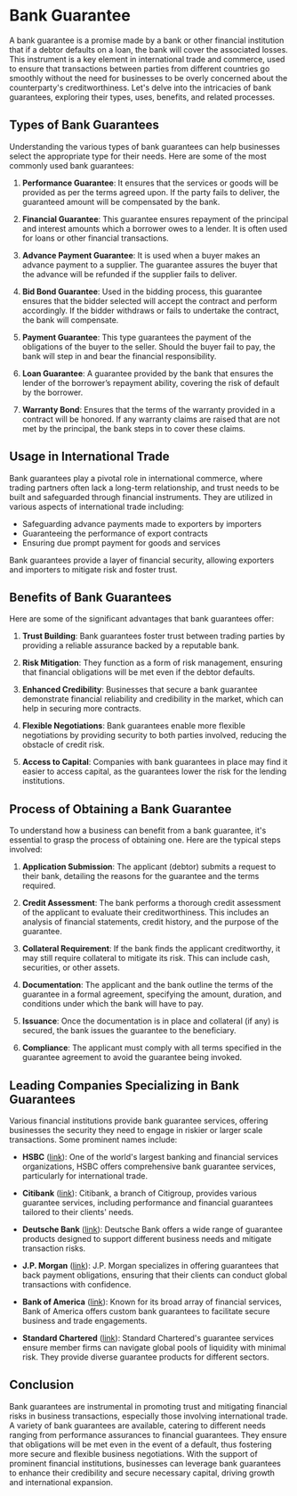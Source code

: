 # Bank Guarantee

A bank guarantee is a promise made by a bank or other financial institution that if a debtor defaults on a loan, the bank will cover the associated losses. This instrument is a key element in international trade and commerce, used to ensure that transactions between parties from different countries go smoothly without the need for businesses to be overly concerned about the counterparty's creditworthiness. Let's delve into the intricacies of bank guarantees, exploring their types, uses, benefits, and related processes.

## Types of Bank Guarantees

Understanding the various types of bank guarantees can help businesses select the appropriate type for their needs. Here are some of the most commonly used bank guarantees:

1. **Performance Guarantee**: It ensures that the services or goods will be provided as per the terms agreed upon. If the party fails to deliver, the guaranteed amount will be compensated by the bank.
   
2. **Financial Guarantee**: This guarantee ensures repayment of the principal and interest amounts which a borrower owes to a lender. It is often used for loans or other financial transactions.

3. **Advance Payment Guarantee**: It is used when a buyer makes an advance payment to a supplier. The guarantee assures the buyer that the advance will be refunded if the supplier fails to deliver.

4. **Bid Bond Guarantee**: Used in the bidding process, this guarantee ensures that the bidder selected will accept the contract and perform accordingly. If the bidder withdraws or fails to undertake the contract, the bank will compensate.

5. **Payment Guarantee**: This type guarantees the payment of the obligations of the buyer to the seller. Should the buyer fail to pay, the bank will step in and bear the financial responsibility.

6. **Loan Guarantee**: A guarantee provided by the bank that ensures the lender of the borrower’s repayment ability, covering the risk of default by the borrower.

7. **Warranty Bond**: Ensures that the terms of the warranty provided in a contract will be honored. If any warranty claims are raised that are not met by the principal, the bank steps in to cover these claims.

## Usage in International Trade

Bank guarantees play a pivotal role in international commerce, where trading partners often lack a long-term relationship, and trust needs to be built and safeguarded through financial instruments. They are utilized in various aspects of international trade including:

- Safeguarding advance payments made to exporters by importers
- Guaranteeing the performance of export contracts
- Ensuring due prompt payment for goods and services

Bank guarantees provide a layer of financial security, allowing exporters and importers to mitigate risk and foster trust. 

## Benefits of Bank Guarantees

Here are some of the significant advantages that bank guarantees offer:

1. **Trust Building**: Bank guarantees foster trust between trading parties by providing a reliable assurance backed by a reputable bank.

2. **Risk Mitigation**: They function as a form of risk management, ensuring that financial obligations will be met even if the debtor defaults.

3. **Enhanced Credibility**: Businesses that secure a bank guarantee demonstrate financial reliability and credibility in the market, which can help in securing more contracts.

4. **Flexible Negotiations**: Bank guarantees enable more flexible negotiations by providing security to both parties involved, reducing the obstacle of credit risk.

5. **Access to Capital**: Companies with bank guarantees in place may find it easier to access capital, as the guarantees lower the risk for the lending institutions.

## Process of Obtaining a Bank Guarantee

To understand how a business can benefit from a bank guarantee, it's essential to grasp the process of obtaining one. Here are the typical steps involved:

1. **Application Submission**: The applicant (debtor) submits a request to their bank, detailing the reasons for the guarantee and the terms required.

2. **Credit Assessment**: The bank performs a thorough credit assessment of the applicant to evaluate their creditworthiness. This includes an analysis of financial statements, credit history, and the purpose of the guarantee.

3. **Collateral Requirement**: If the bank finds the applicant creditworthy, it may still require collateral to mitigate its risk. This can include cash, securities, or other assets.

4. **Documentation**: The applicant and the bank outline the terms of the guarantee in a formal agreement, specifying the amount, duration, and conditions under which the bank will have to pay.

5. **Issuance**: Once the documentation is in place and collateral (if any) is secured, the bank issues the guarantee to the beneficiary.

6. **Compliance**: The applicant must comply with all terms specified in the guarantee agreement to avoid the guarantee being invoked.

## Leading Companies Specializing in Bank Guarantees

Various financial institutions provide bank guarantee services, offering businesses the security they need to engage in riskier or larger scale transactions. Some prominent names include:

- **HSBC** ([link](https://www.hsbc.com/)): One of the world's largest banking and financial services organizations, HSBC offers comprehensive bank guarantee services, particularly for international trade.

- **Citibank** ([link](https://www.citigroup.com/)): Citibank, a branch of Citigroup, provides various guarantee services, including performance and financial guarantees tailored to their clients' needs.

- **Deutsche Bank** ([link](https://www.db.com/)): Deutsche Bank offers a wide range of guarantee products designed to support different business needs and mitigate transaction risks.

- **J.P. Morgan** ([link](https://www.jpmorgan.com/)): J.P. Morgan specializes in offering guarantees that back payment obligations, ensuring that their clients can conduct global transactions with confidence.

- **Bank of America** ([link](https://www.bankofamerica.com/)): Known for its broad array of financial services, Bank of America offers custom bank guarantees to facilitate secure business and trade engagements.

- **Standard Chartered** ([link](https://www.sc.com/)): Standard Chartered's guarantee services ensure member firms can navigate global pools of liquidity with minimal risk. They provide diverse guarantee products for different sectors.

## Conclusion

Bank guarantees are instrumental in promoting trust and mitigating financial risks in business transactions, especially those involving international trade. A variety of bank guarantees are available, catering to different needs ranging from performance assurances to financial guarantees. They ensure that obligations will be met even in the event of a default, thus fostering more secure and flexible business negotiations. With the support of prominent financial institutions, businesses can leverage bank guarantees to enhance their credibility and secure necessary capital, driving growth and international expansion.